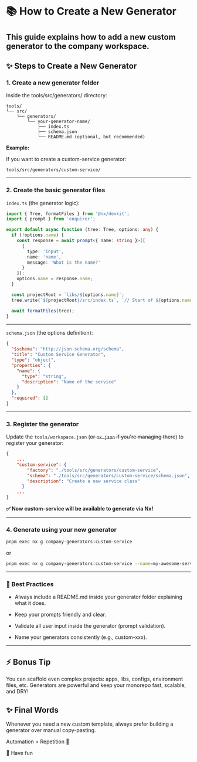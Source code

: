 # 📚 How to Create a New Generator

This guide explains how to add a new custom generator to the company workspace.
---
## ✨ Steps to Create a New Generator
### 1. Create a new generator folder
Inside the tools/src/generators/ directory:

```
tools/
└── src/
    └── generators/
        └── your-generator-name/
            ├── index.ts
            ├── schema.json
            └── README.md (optional, but recommended)
```

**Example:** 

If you want to create a custom-service generator:
```
tools/src/generators/custom-service/
```
---

### 2. Create the basic generator files
`index.ts`  (the generator logic):
```ts
import { Tree, formatFiles } from '@nx/devkit';
import { prompt } from 'enquirer';

export default async function (tree: Tree, options: any) {
  if (!options.name) {
    const response = await prompt<{ name: string }>([
      {
        type: 'input',
        name: 'name',
        message: 'What is the name?'
      }
    ]);
    options.name = response.name;
  }

  const projectRoot = `libs/${options.name}`;
  tree.write(`${projectRoot}/src/index.ts`, `// Start of ${options.name}\n`);

  await formatFiles(tree);
}
```
---
`schema.json` (the options definition):
```json
{
  "$schema": "http://json-schema.org/schema",
  "title": "Custom Service Generator",
  "type": "object",
  "properties": {
    "name": {
      "type": "string",
      "description": "Name of the service"
    }
  },
  "required": []
}
```
---
### 3. Register the generator
Update the `tools/workspace.json` (~~or `nx.json` if you're managing there~~) to register your generator:
```json
{ 
    ...
    "custom-service": {
        "factory": "./tools/src/generators/custom-service",
        "schema": "./tools/src/generators/custom-service/schema.json",
        "description": "Create a new service class"
      }
    ...
}
```

**✅ Now custom-service will be available to generate via Nx!**

---
### 4. Generate using your new generator
```bash
pnpm exec nx g company-generators:custom-service
```
or
```bash
pnpm exec nx g company-generators:custom-service --name=my-awesome-service
```
---
### 🎯 Best Practices
- Always include a README.md inside your generator folder explaining what it does.

- Keep your prompts friendly and clear.

- Validate all user input inside the generator (prompt validation).

- Name your generators consistently (e.g., custom-xxx).

---
## ⚡ Bonus Tip
You can scaffold even complex projects: apps, libs, configs, environment files, etc.
Generators are powerful and keep your monorepo fast, scalable, and DRY!

## ✨ Final Words
Whenever you need a new custom template,
always prefer building a generator over manual copy-pasting.

Automation > Repetition 🚀

🐸 Have fun 


